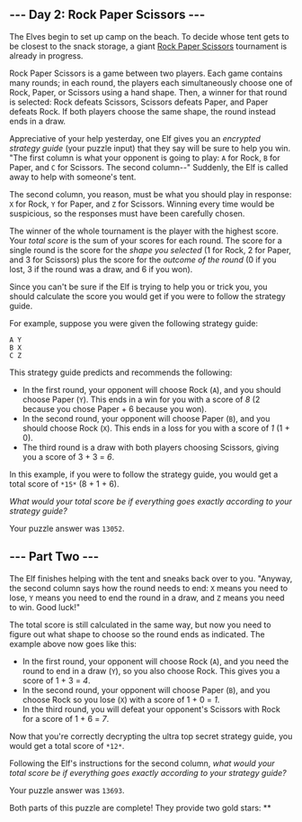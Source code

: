 --- Day 2: Rock Paper Scissors ---
----------------------------------

The Elves begin to set up camp on the beach. To decide whose tent gets to be closest to the snack storage, a giant [Rock Paper Scissors](https://en.wikipedia.org/wiki/Rock_paper_scissors) tournament is already in progress.


Rock Paper Scissors is a game between two players. Each game contains many rounds; in each round, the players each simultaneously choose one of Rock, Paper, or Scissors using a hand shape. Then, a winner for that round is selected: Rock defeats Scissors, Scissors defeats Paper, and Paper defeats Rock. If both players choose the same shape, the round instead ends in a draw.


Appreciative of your help yesterday, one Elf gives you an *encrypted strategy guide* (your puzzle input) that they say will be sure to help you win. "The first column is what your opponent is going to play: `A` for Rock, `B` for Paper, and `C` for Scissors. The second column--" Suddenly, the Elf is called away to help with someone's tent.


The second column, you reason, must be what you should play in response: `X` for Rock, `Y` for Paper, and `Z` for Scissors. Winning every time would be suspicious, so the responses must have been carefully chosen.


The winner of the whole tournament is the player with the highest score. Your *total score* is the sum of your scores for each round. The score for a single round is the score for the *shape you selected* (1 for Rock, 2 for Paper, and 3 for Scissors) plus the score for the *outcome of the round* (0 if you lost, 3 if the round was a draw, and 6 if you won).


Since you can't be sure if the Elf is trying to help you or trick you, you should calculate the score you would get if you were to follow the strategy guide.


For example, suppose you were given the following strategy guide:



```
A Y
B X
C Z

```

This strategy guide predicts and recommends the following:


* In the first round, your opponent will choose Rock (`A`), and you should choose Paper (`Y`). This ends in a win for you with a score of *8* (2 because you chose Paper + 6 because you won).
* In the second round, your opponent will choose Paper (`B`), and you should choose Rock (`X`). This ends in a loss for you with a score of *1* (1 + 0).
* The third round is a draw with both players choosing Scissors, giving you a score of 3 + 3 = *6*.


In this example, if you were to follow the strategy guide, you would get a total score of `*15*` (8 + 1 + 6).


*What would your total score be if everything goes exactly according to your strategy guide?*



Your puzzle answer was `13052`.

--- Part Two ---
----------------

The Elf finishes helping with the tent and sneaks back over to you. "Anyway, the second column says how the round needs to end: `X` means you need to lose, `Y` means you need to end the round in a draw, and `Z` means you need to win. Good luck!"


The total score is still calculated in the same way, but now you need to figure out what shape to choose so the round ends as indicated. The example above now goes like this:


* In the first round, your opponent will choose Rock (`A`), and you need the round to end in a draw (`Y`), so you also choose Rock. This gives you a score of 1 + 3 = *4*.
* In the second round, your opponent will choose Paper (`B`), and you choose Rock so you lose (`X`) with a score of 1 + 0 = *1*.
* In the third round, you will defeat your opponent's Scissors with Rock for a score of 1 + 6 = *7*.


Now that you're correctly decrypting the ultra top secret strategy guide, you would get a total score of `*12*`.


Following the Elf's instructions for the second column, *what would your total score be if everything goes exactly according to your strategy guide?*



Your puzzle answer was `13693`.

Both parts of this puzzle are complete! They provide two gold stars: \*\*


